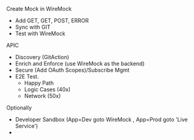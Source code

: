Create Mock in WireMock
- Add GET, GET, POST, ERROR
- Sync with GIT
- Test with WireMock

APIC
- Discovery (GitAction)
- Enrich and Enforce (use WireMock as the backend)
- Secure (Add OAuth Scopes)/Subscribe Mgmt
- E2E Test.
  - Happy Path
  - Logic Cases (40x)
  - Network (50x) 

Optionally
- Developer Sandbox (App=Dev goto WireMock , App=Prod goto 'Live Service')
- 
